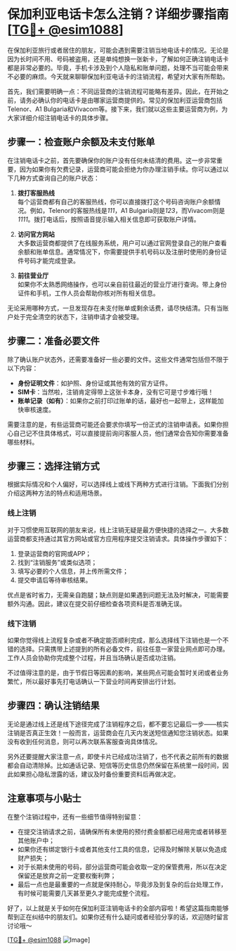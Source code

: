 # 保加利亚电话卡怎么注销？详细步骤指南[[TG💪+ @esim1088](https://t.me/s/esim1088)]

在保加利亚旅行或者居住的朋友，可能会遇到需要注销当地电话卡的情况。无论是因为长时间不用、号码被盗用，还是单纯想换一张新卡，了解如何正确注销电话卡都是非常必要的。毕竟，手机卡涉及到个人隐私和账单问题，处理不当可能会带来不必要的麻烦。今天就来聊聊保加利亚电话卡的注销流程，希望对大家有所帮助。

首先，我们需要明确一点：不同运营商的注销流程可能略有差异。因此，在开始之前，请务必确认你的电话卡是由哪家运营商提供的。常见的保加利亚运营商包括Telenor、A1 Bulgaria和Vivacom等。接下来，我们就以这些主要运营商为例，为大家详细介绍注销电话卡的具体步骤。

## 步骤一：检查账户余额及未支付账单

在注销电话卡之前，首先要确保你的账户没有任何未结清的费用。这一步非常重要，因为如果你有欠费记录，运营商可能会拒绝为你办理注销手续。你可以通过以下几种方式查询自己的账户状态：

1. **拨打客服热线**  
   每个运营商都有自己的客服热线，你可以直接拨打这个号码咨询账户余额情况。例如，Telenor的客服热线是*111*，A1 Bulgaria则是*123*，而Vivacom则是*1111*。拨打电话后，按照语音提示输入相关信息即可获取账户详情。

2. **访问官方网站**  
   大多数运营商都提供了在线服务系统，用户可以通过官网登录自己的账户查看余额和账单信息。通常情况下，你需要提供手机号码以及注册时使用的身份证件号码才能完成登录。

3. **前往营业厅**  
   如果你不太熟悉网络操作，也可以亲自前往最近的营业厅进行查询。带上身份证件和手机，工作人员会帮助你核对所有相关信息。

无论采用哪种方式，一旦发现存在未支付账单或剩余话费，请尽快结清。只有当账户处于完全清空的状态下，注销申请才会被受理。

## 步骤二：准备必要文件

除了确认账户状态外，还需要准备好一些必要的文件。这些文件通常包括但不限于以下内容：

- **身份证明文件**：如护照、身份证或其他有效的官方证件。
- **SIM卡**：当然啦，注销肯定得带上这张卡本身，没有它可是寸步难行哦！
- **账单记录（如有）**：如果你之前打印过账单的话，最好也一起带上，这样能加快审核速度。

需要注意的是，有些运营商可能还会要求你填写一份正式的注销申请表。如果你担心自己记不住具体格式，可以直接提前询问客服人员，他们通常会告知你需要准备哪些材料。

## 步骤三：选择注销方式

根据实际情况和个人偏好，可以选择线上或线下两种方式进行注销。下面我们分别介绍这两种方法的特点和适用场景。

### 线上注销

对于习惯使用互联网的朋友来说，线上注销无疑是最方便快捷的选择之一。大多数运营商都支持通过其官方网站或官方应用程序提交注销请求。具体操作步骤如下：

1. 登录运营商的官网或APP；
2. 找到“注销服务”或类似选项；
3. 填写必要的个人信息，并上传所需文件；
4. 提交申请后等待审核结果。

优点是省时省力，无需亲自跑腿；缺点则是如果遇到问题无法及时解决，可能需要额外沟通。因此，建议在提交前仔细检查各项资料是否准确无误。

### 线下注销

如果你觉得线上流程复杂或者不确定能否顺利完成，那么选择线下注销也是一个不错的选择。只需携带上述提到的所有必备文件，前往任意一家营业网点即可办理。工作人员会协助你完成整个过程，并且当场确认是否成功注销。

不过值得注意的是，由于节假日等因素的影响，某些网点可能会暂时关闭或者业务繁忙，所以最好事先打电话确认一下营业时间再安排出行计划。

## 步骤四：确认注销结果

无论是通过线上还是线下途径完成了注销程序之后，都不要忘记最后一步——核实注销是否真正生效！一般而言，运营商会在几天内发送短信通知您注销状态。如果没有收到任何消息，则可以再次联系客服查询具体情况。

另外还要提醒大家注意一点，即使卡片已经成功注销了，也不代表之前所有的数据都会自动清除掉。比如通话记录、短信等历史信息仍然保留在系统里一段时间，因此如果担心隐私泄露的话，建议及时备份重要资料后再做决定。

## 注意事项与小贴士

在整个注销过程中，还有一些细节值得特别留意：

- 在提交注销请求之前，请确保所有未使用的预付费金额都已经用完或者转移至其他账户中；
- 如果你还有绑定银行卡或者其他支付工具的信息，记得及时解除关联以免造成财产损失；
- 对于长期未使用的号码，部分运营商可能会收取一定的保管费用，所以在决定保留还是放弃之前一定要权衡利弊；
- 最后一点也是最重要的一点就是保持耐心，毕竟涉及到复杂的后台处理工作，有时候可能需要几天甚至更久才能完成整个流程。

好了，以上就是关于如何在保加利亚注销电话卡的全部内容啦！希望这篇指南能够帮到正在纠结中的朋友们。如果你还有什么疑问或者经验分享的话，欢迎随时留言讨论哦～

[[TG💪+ @esim1088](https://t.me/s/esim1088) ![Image](https://i.postimg.cc/4NQfJmqS/Snipaste-2025-05-13-00-14-12.png)]